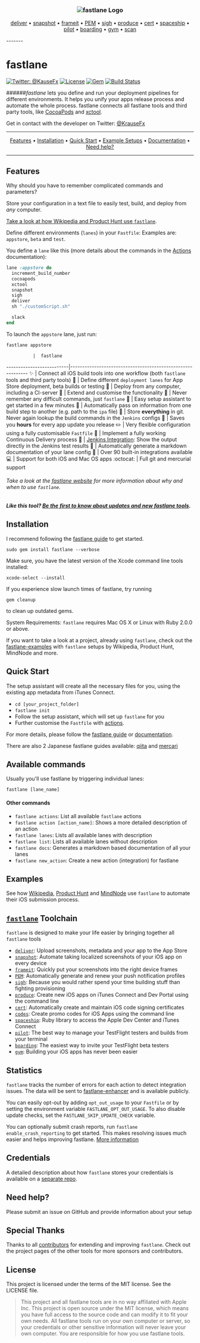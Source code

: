 <h3 align="center">
  <img src="assets/fastlane_text.png" alt="fastlane Logo" />
</h3>
<p align="center">
  <a href="https://github.com/fastlane/deliver">deliver</a> &bull;
  <a href="https://github.com/fastlane/snapshot">snapshot</a> &bull;
  <a href="https://github.com/fastlane/frameit">frameit</a> &bull;
  <a href="https://github.com/fastlane/PEM">PEM</a> &bull;
  <a href="https://github.com/fastlane/sigh">sigh</a> &bull;
  <a href="https://github.com/fastlane/produce">produce</a> &bull;
  <a href="https://github.com/fastlane/cert">cert</a> &bull;
  <a href="https://github.com/fastlane/spaceship">spaceship</a> &bull;
  <a href="https://github.com/fastlane/pilot">pilot</a> &bull;
  <a href="https://github.com/fastlane/boarding">boarding</a> &bull;
  <a href="https://github.com/fastlane/gym">gym</a> &bull;
  <a href="https://github.com/fastlane/scan">scan</a>
</p>
-------

fastlane
============

[![Twitter: @KauseFx](https://img.shields.io/badge/contact-@KrauseFx-blue.svg?style=flat)](https://twitter.com/KrauseFx)
[![License](https://img.shields.io/badge/license-MIT-green.svg?style=flat)](https://github.com/fastlane/fastlane/blob/master/LICENSE)
[![Gem](https://img.shields.io/gem/v/fastlane.svg?style=flat)](http://rubygems.org/gems/fastlane)
[![Build Status](https://img.shields.io/travis/fastlane/fastlane/master.svg?style=flat)](https://travis-ci.org/fastlane/fastlane)

######*fastlane* lets you define and run your deployment pipelines for different environments. It helps you unify your apps release process and automate the whole process. fastlane connects all fastlane tools and third party tools, like [CocoaPods](https://cocoapods.org/) and [xctool](https://github.com/facebook/xctool).

Get in contact with the developer on Twitter: [@KrauseFx](https://twitter.com/KrauseFx)

-------
<p align="center">
    <a href="#features">Features</a> &bull;
    <a href="#installation">Installation</a> &bull;
    <a href="#quick-start">Quick Start</a> &bull;
    <a href="#examples">Example Setups</a> &bull; 
    <a href="https://github.com/fastlane/fastlane/tree/master/docs">Documentation</a> &bull; 
    <a href="#need-help">Need help?</a>
</p>

-------

## Features

Why should you have to remember complicated commands and parameters?

Store your configuration in a text file to easily test, build, and deploy from _any_ computer.

[Take a look at how Wikipedia and Product Hunt use `fastlane`](https://github.com/fastlane/examples).

Define different environments (`lanes`) in your `Fastfile`: Examples are: `appstore`, `beta` and `test`.

You define a `lane` like this (more details about the commands in the [Actions](https://github.com/fastlane/fastlane/blob/master/docs/Actions.md) documentation):

```ruby
lane :appstore do
  increment_build_number
  cocoapods
  xctool
  snapshot
  sigh
  deliver
  sh "./customScript.sh"

  slack
end
```

To launch the `appstore` lane, just run:

```sh
fastlane appstore
```

              |  fastlane
--------------------------|------------------------------------------------------------
:sparkles: | Connect all iOS build tools into one workflow (both `fastlane` tools and third party tools)
:monorail: | Define different `deployment lanes` for App Store deployment, beta builds or testing
:ship: | Deploy from any computer, including a CI-server
:wrench: | Extend and customise the functionality 
:thought_balloon: | Never remember any difficult commands, just `fastlane`
:tophat: | Easy setup assistant to get started in a few minutes
:email: | Automatically pass on information from one build step to another (e.g. path to the `ipa` file)
:page_with_curl: | Store **everything** in git. Never again lookup the build commands in the `Jenkins` configs
:rocket: | Saves you **hours** for every app update you release
:pencil2: | Very flexible configuration using a fully customisable `Fastfile`
:mountain_cableway: | Implement a fully working Continuous Delivery process
:ghost: | [Jenkins Integration](https://github.com/fastlane/fastlane/blob/master/docs/Jenkins.md): Show the output directly in the Jenkins test results
:book: | Automatically generate a markdown documentation of your lane config
:hatching_chick: | Over 90 built-in integrations available
:computer: | Support for both iOS and Mac OS apps
:octocat: | Full git and mercurial support


###### Take a look at the [fastlane website](https://fastlane.tools) for more information about why and when to use `fastlane`.

##### Like this tool? [Be the first to know about updates and new fastlane tools](https://tinyletter.com/krausefx).

## Installation

I recommend following the [fastlane guide](https://github.com/fastlane/fastlane/blob/master/docs/Guide.md) to get started.

    sudo gem install fastlane --verbose

Make sure, you have the latest version of the Xcode command line tools installed:

    xcode-select --install

If you experience slow launch times of fastlane, try running

    gem cleanup

to clean up outdated gems.

System Requirements: `fastlane` requires Mac OS X or Linux with Ruby 2.0.0 or above.


If you want to take a look at a project, already using `fastlane`, check out the [fastlane-examples](https://github.com/fastlane/examples) with `fastlane` setups by Wikipedia, Product Hunt, MindNode and more.

## Quick Start

The setup assistant will create all the necessary files for you, using the existing app metadata from iTunes Connect.

- ```cd [your_project_folder]```
- ```fastlane init```
- Follow the setup assistant, which will set up ```fastlane``` for you
- Further customise the ```Fastfile``` with [actions](https://github.com/fastlane/fastlane/blob/master/docs/Actions.md).

For more details, please follow the [fastlane guide](https://github.com/fastlane/fastlane/blob/master/docs/Guide.md) or [documentation](https://github.com/fastlane/fastlane/tree/master/docs).

There are also 2 Japanese fastlane guides available: [qiita](http://qiita.com/gin0606/items/162d756dfda7b84e97d4) and [mercari](http://tech.mercari.com/entry/2015/07/13/143000)

## Available commands

Usually you'll use fastlane by triggering individual lanes:

    fastlane [lane_name]

#### Other commands

- `fastlane actions`: List all available `fastlane` actions
- `fastlane action [action_name]`: Shows a more detailed description of an action
- `fastlane lanes`: Lists all available lanes with description
- `fastlane list`: Lists all available lanes without description
- `fastlane docs`: Generates a markdown based documentation of all your lanes
- `fastlane new_action`: Create a new action (integration) for fastlane  

## Examples

See how [Wikipedia](https://github.com/fastlane/examples#wikipedia-by-wikimedia-foundation), [Product Hunt](https://github.com/fastlane/examples#product-hunt) and [MindNode](https://github.com/fastlane/examples#mindnode) use `fastlane` to automate their iOS submission process.

## [`fastlane`](https://fastlane.tools) Toolchain

`fastlane` is designed to make your life easier by bringing together all `fastlane` tools

- [`deliver`](https://github.com/fastlane/deliver): Upload screenshots, metadata and your app to the App Store
- [`snapshot`](https://github.com/fastlane/snapshot): Automate taking localized screenshots of your iOS app on every device
- [`frameit`](https://github.com/fastlane/frameit): Quickly put your screenshots into the right device frames
- [`PEM`](https://github.com/fastlane/pem): Automatically generate and renew your push notification profiles
- [`sigh`](https://github.com/fastlane/sigh): Because you would rather spend your time building stuff than fighting provisioning
- [`produce`](https://github.com/fastlane/produce): Create new iOS apps on iTunes Connect and Dev Portal using the command line
- [`cert`](https://github.com/fastlane/cert): Automatically create and maintain iOS code signing certificates
- [`codes`](https://github.com/fastlane/codes): Create promo codes for iOS Apps using the command line
- [`spaceship`](https://github.com/fastlane/spaceship): Ruby library to access the Apple Dev Center and iTunes Connect
- [`pilot`](https://github.com/fastlane/pilot): The best way to manage your TestFlight testers and builds from your terminal
- [`boarding`](https://github.com/fastlane/boarding): The easiest way to invite your TestFlight beta testers 
- [`gym`](https://github.com/fastlane/gym): Building your iOS apps has never been easier

## Statistics

`fastlane` tracks the number of errors for each action to detect integration issues. The data will be sent to [fastlane-enhancer](https://github.com/fastlane/enhancer) and is available publicly.

You can easily opt-out by adding `opt_out_usage` to your `Fastfile` or by setting the environment variable `FASTLANE_OPT_OUT_USAGE`. To also disable update checks, set the `FASTLANE_SKIP_UPDATE_CHECK` variable.

You can optionally submit crash reports, run `fastlane enable_crash_reporting` to get started. This makes resolving issues much easier and helps improving fastlane. [More information](https://github.com/fastlane/fastlane/releases/tag/1.33.3)

## Credentials
A detailed description about how `fastlane` stores your credentials is available on a [separate repo](https://github.com/fastlane/credentials_manager).

## Need help?
Please submit an issue on GitHub and provide information about your setup

## Special Thanks

Thanks to all [contributors](https://github.com/fastlane/fastlane/graphs/contributors) for extending and improving `fastlane`. Check out the project pages of the other tools for more sponsors and contributors.

## License
This project is licensed under the terms of the MIT license. See the LICENSE file.

> This project and all fastlane tools are in no way affiliated with Apple Inc. This project is open source under the MIT license, which means you have full access to the source code and can modify it to fit your own needs. All fastlane tools run on your own computer or server, so your credentials or other sensitive information will never leave your own computer. You are responsible for how you use fastlane tools.
